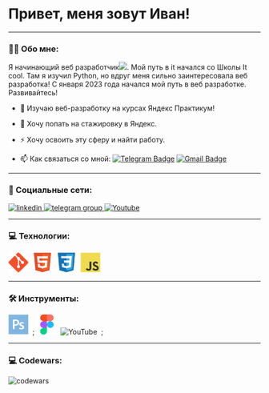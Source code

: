 # Привет, меня зовут Иван!

---

### :man_technologist: Обо мне:

Я начинающий веб разработчик<img src="https://media.giphy.com/media/WUlplcMpOCEmTGBtBW/giphy.gif" width="30px">. Мой путь в it начался со Школы It cool. Там я изучил Python, но вдруг меня сильно заинтересовала веб разработка! С января 2023 года начался мой путь в веб разработке. Развивайтесь!

- :telescope: Изучаю веб-разработку на курсах Яндекс Практикум!

- :seedling: Хочу попать на стажировку в Яндекс.

- :zap: Хочу освоить эту сферу и найти работу.

- :mailbox: Как связаться со мной: [![Telegram Badge](https://img.shields.io/badge/-sidorin7-blue?style=flat&logo=Telegram&logoColor=white)](https://t.me/sidorin7) [![Gmail Badge](https://img.shields.io/badge/-Gmail-red?style=flat&logo=Gmail&logoColor=white)](mailto:ivsid8@yandex.ru)

---

### 🤝 Социальные сети:

  <div id="badges">
    <a href="" target="_blank">
      <img src="https://cdn-icons-png.flaticon.com/512/2504/2504799.png" width="40" height="40" alt="linkedin" />
    </a>
    <a href="https://t.me/sidorin7" target="_blank">
      <img src="https://cdn-icons-png.flaticon.com/512/2111/2111646.png" width="40" height="40" alt="telegram group" />
    </a>
    <a href="" target="_blank">
      <img src="https://cdn-icons-png.flaticon.com/512/3670/3670147.png" width="40" height="40" alt="Youtube"/>
    </a>
  </div>

---

### 💻 Технологии:

<div>
  <img src="https://github.com/devicons/devicon/blob/master/icons/git/git-original.svg" title="git" alt="git" width="40" height="40"/>&nbsp
  <img src="https://github.com/devicons/devicon/blob/master/icons/html5/html5-original.svg" title="html5" alt="html5" width="40" height="40"/>&nbsp
  <img src="https://github.com/devicons/devicon/blob/master/icons/css3/css3-original.svg" title="css" alt="css" width="40" height="40"/>&nbsp
  <img src="https://github.com/devicons/devicon/blob/master/icons/javascript/javascript-original.svg" title="javascript" alt="javascript" width="40" height="40"/>&nbsp

</div>

---

### 🛠 Инструменты:

<div>

  <img src="https://github.com/devicons/devicon/blob/master/icons/photoshop/photoshop-plain.svg" title="photoshop" alt="photoshop" width="40" height="40"/>&nbsp;
;
  <img src="https://github.com/devicons/devicon/blob/master/icons/figma/figma-original.svg" title="figma" alt="figma" width="40" height="40"/>&nbsp;
  <img src="https://upload.wikimedia.org/wikipedia/commons/9/9e/YouTube_Logo_%282013-2017%29.svg" title="YouTube" alt="YouTube" width="40" height="40"/>&nbsp;
;
</div>

---



### 💻 Codewars:

![codewars](https://www.codewars.com/users/Sidorin/badges/large)


